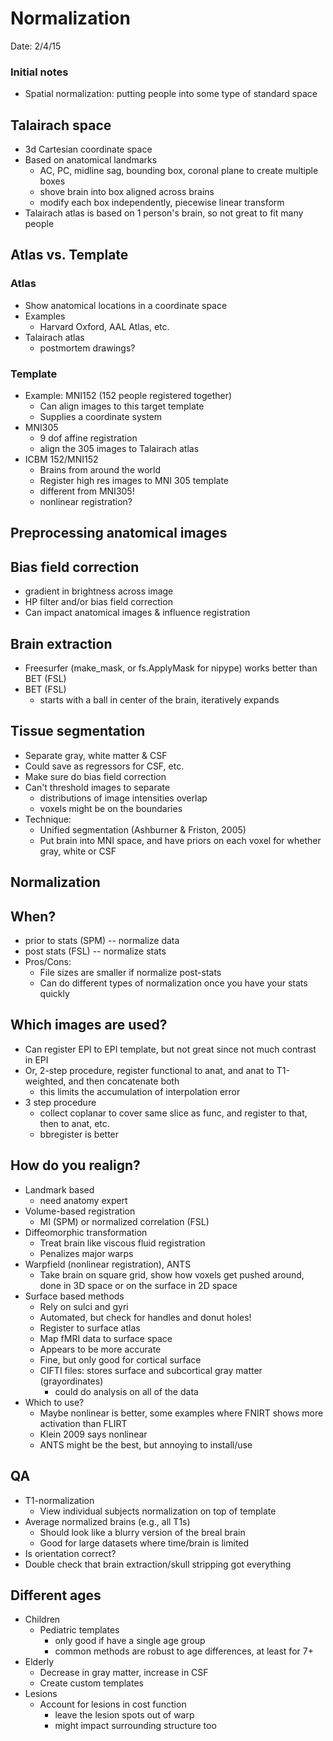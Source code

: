 Normalization
==================================
Date: 2/4/15

### Initial notes
- Spatial normalization: putting people into some type of standard space

Talairach space
-----------------------------------------------------------
- 3d Cartesian coordinate space
- Based on anatomical landmarks
  - AC, PC, midline sag, bounding box, coronal plane to create multiple boxes
  - shove brain into box aligned across brains
  - modify each box independently, piecewise linear transform
- Talairach atlas is based on 1 person's brain, so not great to fit many people

Atlas vs. Template
-----------------------------------------------------------
### Atlas
- Show anatomical locations in a coordinate space
- Examples
  - Harvard Oxford, AAL Atlas, etc.
- Talairach atlas
  - postmortem drawings?

### Template
- Example: MNI152 (152 people registered together)
  - Can align images to this target template
  - Supplies a coordinate system
- MNI305
  - 9 dof affine registration
  - align the 305 images to Talairach atlas
- ICBM 152/MNI152
  - Brains from around the world
  - Register high res images to MNI 305 template
  - different from MNI305!
  - nonlinear registration?

Preprocessing anatomical images
-----------------------------------------------------------
## Bias field correction
- gradient in brightness across image
- HP filter and/or bias field correction
- Can impact anatomical images & influence registration

## Brain extraction
- Freesurfer (make_mask, or fs.ApplyMask for nipype) works better than BET (FSL)
- BET (FSL)
  - starts with a ball in center of the brain, iteratively expands

## Tissue segmentation
- Separate gray, white matter & CSF
- Could save as regressors for CSF, etc.
- Make sure do bias field correction
- Can't threshold images to separate
  - distributions of image intensities overlap
  - voxels might be on the boundaries
- Technique:
  - Unified segmentation (Ashburner & Friston, 2005)
  - Put brain into MNI space, and have priors on each voxel for whether gray, white or CSF


Normalization
-----------------------------------------------------------
## When?
- prior to stats (SPM) -- normalize data
- post stats (FSL) -- normalize stats
- Pros/Cons:
  - File sizes are smaller if normalize post-stats
  - Can do different types of normalization once you have your stats quickly

## Which images are used?
- Can register EPI to EPI template, but not great since not much contrast in EPI
- Or, 2-step procedure, register functional to anat, and anat to T1-weighted, and then concatenate both
  - this limits the accumulation of interpolation error
- 3 step procedure
  - collect coplanar to cover same slice as func, and register to that, then to anat, etc.
  - bbregister is better

## How do you realign?
- Landmark based
  - need anatomy expert
- Volume-based registration
  - MI (SPM) or normalized correlation (FSL)
- Diffeomorphic transformation
  - Treat brain like viscous fluid registration
  - Penalizes major warps
- Warpfield (nonlinear registration), ANTS
  - Take brain on square grid, show how voxels get pushed around, done in 3D space or on the surface in 2D space
- Surface based methods
  - Rely on sulci and gyri
  - Automated, but check for handles and donut holes!
  - Register to surface atlas
  - Map fMRI data to surface space
  - Appears to be more accurate
  - Fine, but only good for cortical surface
  - CIFTI files: stores surface and subcortical gray matter (grayordinates)
    - could do analysis on all of the data
- Which to use?
  - Maybe nonlinear is better, some examples where FNIRT shows more activation than FLIRT
  - Klein 2009 says nonlinear
  - ANTS might be the best, but annoying to install/use

## QA
- T1-normalization
  - View individual subjects normalization on top of template
- Average normalized brains (e.g., all T1s)
  - Should look like a blurry version of the breal brain
  - Good for large datasets where time/brain is limited
- Is orientation correct?
- Double check that brain extraction/skull stripping got everything

## Different ages
- Children
  - Pediatric templates
    - only good if have a single age group
    - common methods are robust to age differences, at least for 7+
- Elderly
  - Decrease in gray matter, increase in CSF
  - Create custom templates
- Lesions
  - Account for lesions in cost function
    - leave the lesion spots out of warp
    - might impact surrounding structure too
